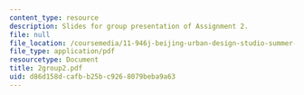 ```yaml
---
content_type: resource
description: Slides for group presentation of Assignment 2.
file: null
file_location: /coursemedia/11-946j-beijing-urban-design-studio-summer-2004/d86d158dcafbb25bc9268079beba9a63_2group2.pdf
file_type: application/pdf
resourcetype: Document
title: 2group2.pdf
uid: d86d158d-cafb-b25b-c926-8079beba9a63
---
```

